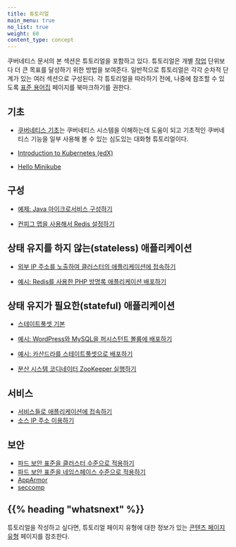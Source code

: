 ```yaml
---
title: 튜토리얼
main_menu: true
no_list: true
weight: 60
content_type: concept
---
```


<!-- overview -->

쿠버네티스 문서의 본 섹션은 튜토리얼을 포함하고 있다.
튜토리얼은 개별 [작업](/ko/docs/tasks) 단위보다 더 큰 목표를 달성하기
위한 방법을 보여준다. 일반적으로 튜토리얼은 각각 순차적 단계가 있는 여러
섹션으로 구성된다.
각 튜토리얼을 따라하기 전에, 나중에 참조할 수 있도록
[표준 용어집](/ko/docs/reference/glossary/) 페이지를 북마크하기를 권한다.

<!-- body -->

## 기초

* [쿠버네티스 기초](/ko/docs/tutorials/kubernetes-basics/)는 쿠버네티스 시스템을 이해하는데 도움이 되고 기초적인 쿠버네티스 기능을 일부 사용해 볼 수 있는 심도있는 대화형 튜토리얼이다.

* [Introduction to Kubernetes (edX)](https://www.edx.org/course/introduction-kubernetes-linuxfoundationx-lfs158x#)

* [Hello Minikube](/ko/docs/tutorials/hello-minikube/)

## 구성

* [예제: Java 마이크로서비스 구성하기](/ko/docs/tutorials/configuration/configure-java-microservice/)

* [컨피그 맵을 사용해서 Redis 설정하기](/ko/docs/tutorials/configuration/configure-redis-using-configmap/)

## 상태 유지를 하지 않는(stateless) 애플리케이션

* [외부 IP 주소를 노출하여 클러스터의 애플리케이션에 접속하기](/ko/docs/tutorials/stateless-application/expose-external-ip-address/)

* [예시: Redis를 사용한 PHP 방명록 애플리케이션 배포하기](/ko/docs/tutorials/stateless-application/guestbook/)

## 상태 유지가 필요한(stateful) 애플리케이션

* [스테이트풀셋 기본](/ko/docs/tutorials/stateful-application/basic-stateful-set/)

* [예시: WordPress와 MySQL을 퍼시스턴트 볼륨에 배포하기](/ko/docs/tutorials/stateful-application/mysql-wordpress-persistent-volume/)

* [예시: 카산드라를 스테이트풀셋으로 배포하기](/ko/docs/tutorials/stateful-application/cassandra/)

* [분산 시스템 코디네이터 ZooKeeper 실행하기](/ko/docs/tutorials/stateful-application/zookeeper/)

## 서비스

* [서비스들로 애플리케이션에 접속하기](/docs/tutorials/services/connect-applications-service/)
* [소스 IP 주소 이용하기](/ko/docs/tutorials/services/source-ip/)

## 보안

* [파드 보안 표준을 클러스터 수준으로 적용하기](/ko/docs/tutorials/security/cluster-level-pss/)
* [파드 보안 표준을 네임스페이스 수준으로 적용하기](/ko/docs/tutorials/security/ns-level-pss/)
* [AppArmor](/ko/docs/tutorials/security/apparmor/)
* [seccomp](/docs/tutorials/security/seccomp/)
## {{% heading "whatsnext" %}}

튜토리얼을 작성하고 싶다면, 튜토리얼 페이지 유형에 대한 정보가 있는
[콘텐츠 페이지 유형](/docs/contribute/style/page-content-types/)
페이지를 참조한다.
